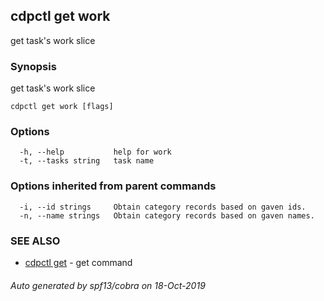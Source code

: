 ## cdpctl get work

get task's work slice

### Synopsis

get task's work slice

```
cdpctl get work [flags]
```

### Options

```
  -h, --help           help for work
  -t, --tasks string   task name
```

### Options inherited from parent commands

```
  -i, --id strings     Obtain category records based on gaven ids.
  -n, --name strings   Obtain category records based on gaven names.
```

### SEE ALSO

* [cdpctl get](cdpctl_get.md)	 - get command

###### Auto generated by spf13/cobra on 18-Oct-2019
